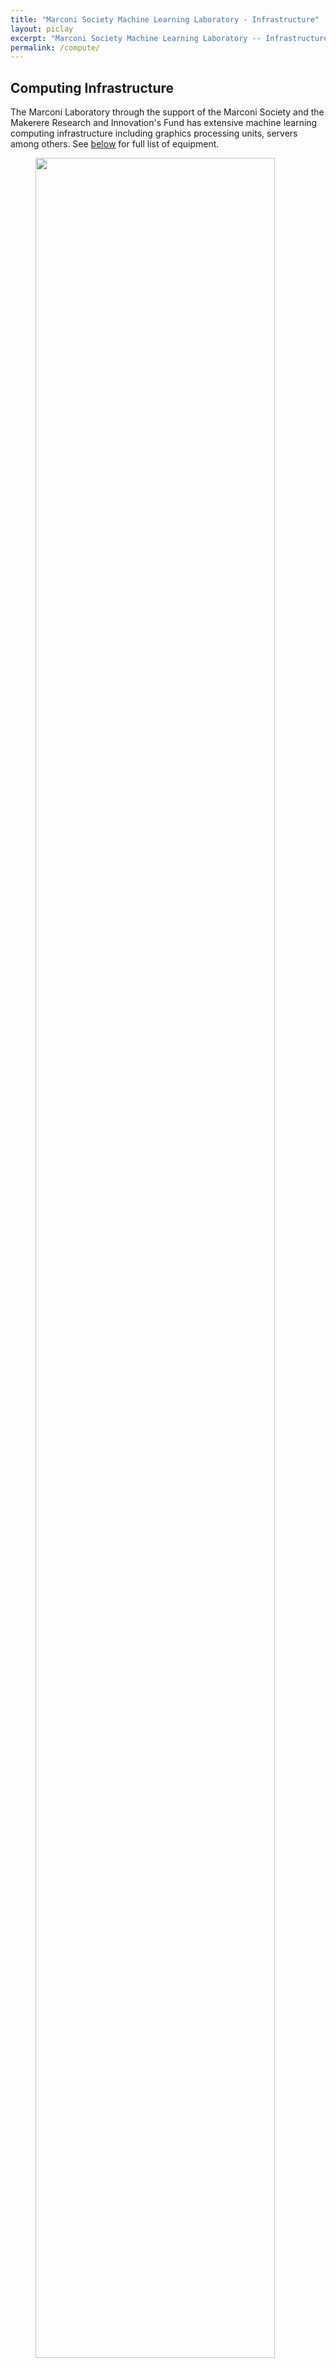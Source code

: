 ```yaml
---
title: "Marconi Society Machine Learning Laboratory - Infrastructure"
layout: piclay
excerpt: "Marconi Society Machine Learning Laboratory -- Infrastructure"
permalink: /compute/
---
```


## Computing Infrastructure

The Marconi Laboratory through the support of the Marconi Society and the Makerere Research and Innovation's Fund has extensive machine learning computing infrastructure including graphics processing units, servers among others. See [below](#equipment) for full list of equipment.

<figure>
<img src="{{ site.url }}{{ site.baseurl }}/images/compute/racks.jpg" width="95%">
</figure>

<a class="anchor" name="equipment"></a>

## Equipment

<table>
<thead>
  <tr>
    <th>Device</th>
    <th>Qty</th>
    <th>Specifications</th>
  </tr>
</thead>
<tbody>
  <tr>
    <td>Dell PowerEdge R730 Server</td>
    <td>2</td>
    <td>128GB RAM	<br>Intel Xeon 20CPUs</td>
  </tr>
  <tr>
    <td>Dell PowerEdge R730 Server</td>
    <td>1</td>
    <td>32GB RAM<br>Intel Xeon 20CPUs</td>
  </tr>
  <tr>
    <td>Nvidia GeFORCE GTX 1080Ti Founders Edition</td>
    <td>3</td>
    <td>Base Clock: 1480 MHZ<br>Boost Clock: 1582 MHz<br>Memory Clock: 11016 MHz Effective<br>CUDA Cores: 3584<br>Bus Type: PCIe 3.0<br>Memory Detail: 11264MB GDDR5X<br>Memory Bit Width: 352 Bit<br>Memory Speed: 0.18ns<br>Memory Bandwidth: 484.4 GB/s<br>LED Logo: Yes (White)<br>UPC: 843368047917</td>
  </tr>
  <tr>
    <td>Nvidia Titan V</td>
    <td>1</td>
    <td>Core Clock: 1200MHz<br>CUDA Cores:5120<br>Boost Clock: 1455MHz<br>Memory Clock: 1.7Gbps HBM2<br>Memory Bus Width: 3072-bit<br>Memory Bandwidth: 653GB/sec<br>VRAM: 12GB<br>L2 Cache: 4.5MB</td>
  </tr>
  <tr>
    <td>Hard Disk Drive (HDD)</td>
    <td>2</td>
    <td>Memory: 2TB</td>
  </tr>
</tbody>
</table>
